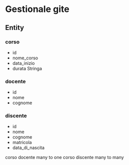 # Gestionale gite

## Entity

### corso
* id
* nome_corso
* data_inizio
* durata Stringa

### docente
* id
* nome
* cognome

### discente
* id
* nome
* cognome
* matricola
* data_di_nascita

corso docente many to one
corso discente many to many
